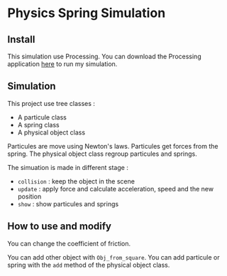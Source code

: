 # Physics Spring Simulation

## Install

This simulation use Processing. You can download the Processing application [here](https://processing.org/download) to run my simulation.

## Simulation

This project use tree classes :
- A particule class
- A spring class
- A physical object class

Particules are move using Newton's laws. Particules get forces from the spring. The physical object class regroup particules and springs.

The simuation is made in different stage :
- `collision` : keep the object in the scene
- `update` : apply force and calculate acceleration, speed and the new position
- `show` : show particules and springs


## How to use and modify

You can change the coefficient of friction.

You can add other object with `Obj_from_square`. You can add particule or spring with the `add` method of the physical object class.